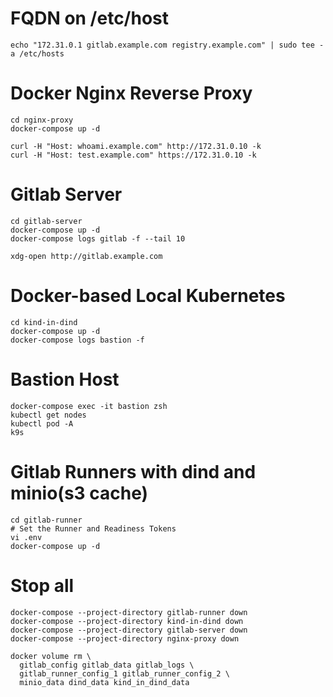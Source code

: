 # FQDN on /etc/host
```
echo "172.31.0.1 gitlab.example.com registry.example.com" | sudo tee -a /etc/hosts
```
# Docker Nginx Reverse Proxy
```
cd nginx-proxy
docker-compose up -d
```
```
curl -H "Host: whoami.example.com" http://172.31.0.10 -k
curl -H "Host: test.example.com" https://172.31.0.10 -k
```

# Gitlab Server
```
cd gitlab-server
docker-compose up -d
docker-compose logs gitlab -f --tail 10
```
```
xdg-open http://gitlab.example.com
```
# Docker-based Local Kubernetes
```
cd kind-in-dind
docker-compose up -d
docker-compose logs bastion -f
```
# Bastion Host
```
docker-compose exec -it bastion zsh
kubectl get nodes
kubectl pod -A
k9s
```
# Gitlab Runners with dind and minio(s3 cache)
```
cd gitlab-runner
# Set the Runner and Readiness Tokens
vi .env
docker-compose up -d
```
# Stop all
```
docker-compose --project-directory gitlab-runner down
docker-compose --project-directory kind-in-dind down
docker-compose --project-directory gitlab-server down
docker-compose --project-directory nginx-proxy down
```
```
docker volume rm \
  gitlab_config gitlab_data gitlab_logs \
  gitlab_runner_config_1 gitlab_runner_config_2 \
  minio_data dind_data kind_in_dind_data
```

